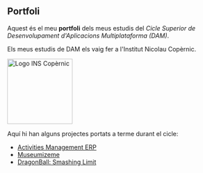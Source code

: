 ## Portfoli

Aquest és el meu **portfoli** dels meus estudis del *Cicle Superior de Desenvolupament d'Aplicacions Multiplataforma (DAM)*.

Els meus estudis de DAM els vaig fer a l'Institut Nicolau Copèrnic.

<img src="https://copernic.cat/images/logos/logo-header.png" width="150" alt="Logo INS Copèrnic">

Aquí hi han alguns projectes portats a terme durant el cicle:
- [Activities Management ERP](https://gitlab.com/project2team2/activities-management-erp)
- [Museumizeme](https://gitlab.com/MarcCristobal/museumizeme.git)
- [DragonBall: Smashing Limit](https://gitlab.com/MarcCristobal/dragonballsmashinglimit)
